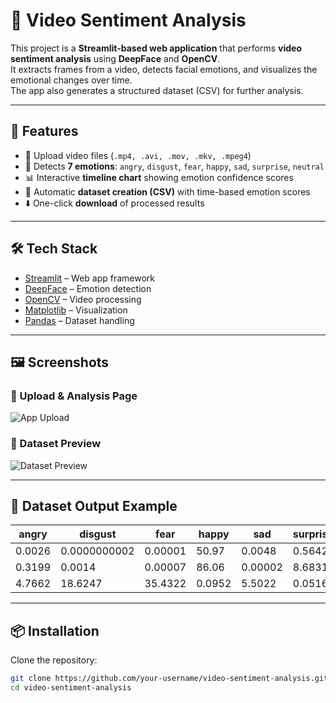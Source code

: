 # 🎥 Video Sentiment Analysis

This project is a **Streamlit-based web application** that performs **video sentiment analysis** using **DeepFace** and **OpenCV**.  
It extracts frames from a video, detects facial emotions, and visualizes the emotional changes over time.  
The app also generates a structured dataset (CSV) for further analysis.

---

## 🚀 Features

- 📂 Upload video files (`.mp4, .avi, .mov, .mkv, .mpeg4`)
- 🧠 Detects **7 emotions**: `angry`, `disgust`, `fear`, `happy`, `sad`, `surprise`, `neutral`
- 📊 Interactive **timeline chart** showing emotion confidence scores
- 📂 Automatic **dataset creation (CSV)** with time-based emotion scores
- ⬇️ One-click **download** of processed results

---

## 🛠️ Tech Stack

- [Streamlit](https://streamlit.io/) – Web app framework
- [DeepFace](https://github.com/serengil/deepface) – Emotion detection
- [OpenCV](https://opencv.org/) – Video processing
- [Matplotlib](https://matplotlib.org/) – Visualization
- [Pandas](https://pandas.pydata.org/) – Dataset handling

---

## 🖼️ Screenshots  

### 🔹 Upload & Analysis Page  
![App Upload](assets/app_upload.png)  

### 🔹 Dataset Preview  
![Dataset Preview](assets/dataset_preview.png)  

---

## 📂 Dataset Output Example
| angry | disgust | fear | happy | sad | surprise | neutral | time |
|-------|---------|------|-------|-----|----------|---------|------|
| 0.0026 | 0.0000000002 | 0.00001 | 50.97 | 0.0048 | 0.5642 | 0.0169 | 48.4414 |
| 0.3199 | 0.0014 | 0.00007 | 86.06 | 0.00002 | 8.6831 | 0.000005 | 4.9303 |
| 4.7662 | 18.6247 | 35.4322 | 0.0952 | 5.5022 | 0.0516 | 35.5278 | 35.5278 |

---

## 📦 Installation

Clone the repository:

```bash
git clone https://github.com/your-username/video-sentiment-analysis.git
cd video-sentiment-analysis
